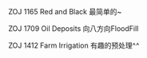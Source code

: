 ZOJ 1165 Red and Black                             最简单的~

ZOJ 1709 Oil Deposits                                向八方向FloodFill

ZOJ 1412 Farm Irrigation                            有趣的预处理^_^_